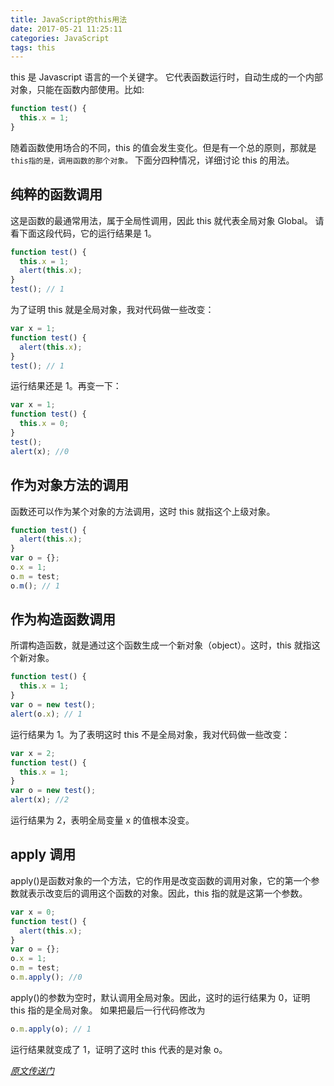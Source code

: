 ```yaml
---
title: JavaScript的this用法
date: 2017-05-21 11:25:11
categories: JavaScript
tags: this
---
```


this 是 Javascript 语言的一个关键字。
它代表函数运行时，自动生成的一个内部对象，只能在函数内部使用。比如:

```js
function test() {
  this.x = 1;
}
```

随着函数使用场合的不同，this 的值会发生变化。但是有一个总的原则，那就是`this指的是，调用函数的那个对象。`
下面分四种情况，详细讨论 this 的用法。

<!--more-->

## 纯粹的函数调用

这是函数的最通常用法，属于全局性调用，因此 this 就代表全局对象 Global。
请看下面这段代码，它的运行结果是 1。

```js
function test() {
  this.x = 1;
  alert(this.x);
}
test(); // 1
```

为了证明 this 就是全局对象，我对代码做一些改变：

```js
var x = 1;
function test() {
  alert(this.x);
}
test(); // 1
```

运行结果还是 1。再变一下：

```js
var x = 1;
function test() {
  this.x = 0;
}
test();
alert(x); //0
```

## 作为对象方法的调用

函数还可以作为某个对象的方法调用，这时 this 就指这个上级对象。

```js
function test() {
  alert(this.x);
}
var o = {};
o.x = 1;
o.m = test;
o.m(); // 1
```

## 作为构造函数调用

所谓构造函数，就是通过这个函数生成一个新对象（object）。这时，this 就指这个新对象。

```js
function test() {
  this.x = 1;
}
var o = new test();
alert(o.x); // 1
```

运行结果为 1。为了表明这时 this 不是全局对象，我对代码做一些改变：

```js
var x = 2;
function test() {
  this.x = 1;
}
var o = new test();
alert(x); //2
```

运行结果为 2，表明全局变量 x 的值根本没变。

## apply 调用

apply()是函数对象的一个方法，它的作用是改变函数的调用对象，它的第一个参数就表示改变后的调用这个函数的对象。因此，this 指的就是这第一个参数。

```js
var x = 0;
function test() {
  alert(this.x);
}
var o = {};
o.x = 1;
o.m = test;
o.m.apply(); //0
```

apply()的参数为空时，默认调用全局对象。因此，这时的运行结果为 0，证明 this 指的是全局对象。
如果把最后一行代码修改为

```js
o.m.apply(o); // 1
```

运行结果就变成了 1，证明了这时 this 代表的是对象 o。

[_原文传送门_](http://www.ruanyifeng.com/blog/2010/04/using_this_keyword_in_javascript.html)
